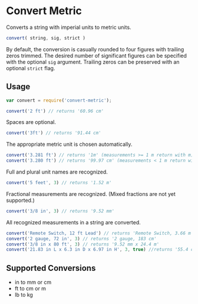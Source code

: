 Convert Metric
==============

Converts a string with imperial units to metric units.

```js
convert( string, sig, strict )
```

By default, the conversion is casually rounded to four figures with trailing zeros trimmed. The desired number of significant figures can be specified with the optional `sig` argument. Trailing zeros can be preserved with an optional `strict` flag.

Usage
-----

```js
var convert = require('convert-metric');

convert('2 ft') // returns '60.96 cm'
```

Spaces are optional.

```js
convert('3ft') // returns '91.44 cm'
```

The appropriate metric unit is chosen automatically.

```js
convert('3.281 ft') // returns '1m' (measurements >= 1 m return with m)
convert('3.280 ft') // returns '99.97 cm' (measurements < 1 m return with cm)
```

Full and plural unit names are recognized.

```js
convert('5 feet', 3) // returns '1.52 m'
```

Fractional measurements are recognized. (Mixed fractions are not yet supported.)

```js
convert('3/8 in', 3) // returns '9.52 mm'
```

All recognized measurements in a string are converted.

```js
convert('Remote Switch, 12 ft Lead') // returns 'Remote Switch, 3.66 m Lead'
convert('2 gauge, 72 in', 3) // returns '2 gauge, 183 cm'
convert('3/8 in x 80 ft', 3) // returns '9.52 mm x 24.4 m'
convert('21.83 in L x 6.3 in D x 6.97 in H', 3, true) //returns '55.4 cm L x 16.0 cm D x 17.7 cm H'
```

Supported Conversions
---------------------
- in to mm or cm
- ft to cm or m
- lb to kg




